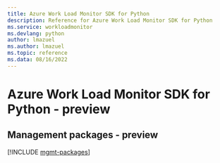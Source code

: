 ```yaml
---
title: Azure Work Load Monitor SDK for Python
description: Reference for Azure Work Load Monitor SDK for Python
ms.service: workloadmonitor
ms.devlang: python
author: lmazuel
ms.author: lmazuel
ms.topic: reference
ms.data: 08/16/2022
---
```

# Azure Work Load Monitor SDK for Python - preview

## Management packages - preview
[!INCLUDE [mgmt-packages](work-load-monitor-mgmt-index.md)]